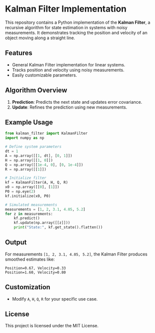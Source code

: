 # Kalman Filter Implementation

This repository contains a Python implementation of the **Kalman Filter**, a recursive algorithm for state estimation in systems with noisy measurements. It demonstrates tracking the position and velocity of an object moving along a straight line.

## Features
- General Kalman Filter implementation for linear systems.
- Tracks position and velocity using noisy measurements.
- Easily customizable parameters.

## Algorithm Overview
1. **Prediction**: Predicts the next state and updates error covariance.
2. **Update**: Refines the prediction using new measurements.

## Example Usage
```python
from kalman_filter import KalmanFilter
import numpy as np

# Define system parameters
dt = 1
A = np.array([[1, dt], [0, 1]])
H = np.array([[1, 0]])
Q = np.array([[1e-4, 0], [0, 1e-4]])
R = np.array([[1]])

# Initialize filter
kf = KalmanFilter(A, H, Q, R)
x0 = np.array([[0], [1]])
P0 = np.eye(2)
kf.initialize(x0, P0)

# Simulated measurements
measurements = [1, 2, 3.1, 4.05, 5.2]
for z in measurements:
    kf.predict()
    kf.update(np.array([[z]]))
    print("State:", kf.get_state().flatten())
```

## Output
For measurements `[1, 2, 3.1, 4.05, 5.2]`, the Kalman Filter produces smoothed estimates like:
```
Position=0.67, Velocity=0.33
Position=1.60, Velocity=0.80
```

## Customization
- Modify `A`, `H`, `Q`, `R` for your specific use case.

## License
This project is licensed under the MIT License.

